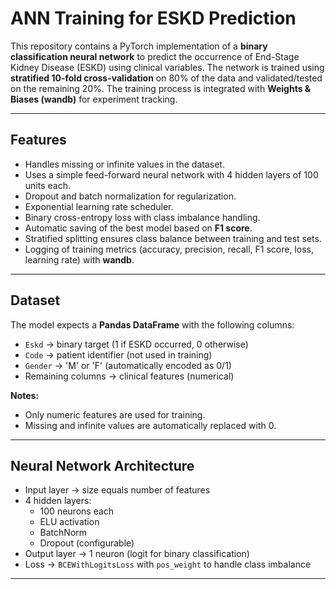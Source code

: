 # ANN Training for ESKD Prediction

This repository contains a PyTorch implementation of a **binary classification neural network** to predict the occurrence of End-Stage Kidney Disease (ESKD) using clinical variables. The network is trained using **stratified 10-fold cross-validation** on 80% of the data and validated/tested on the remaining 20%. The training process is integrated with **Weights & Biases (wandb)** for experiment tracking.

---

## Features

- Handles missing or infinite values in the dataset.
- Uses a simple feed-forward neural network with 4 hidden layers of 100 units each.
- Dropout and batch normalization for regularization.
- Exponential learning rate scheduler.
- Binary cross-entropy loss with class imbalance handling.
- Automatic saving of the best model based on **F1 score**.
- Stratified splitting ensures class balance between training and test sets.
- Logging of training metrics (accuracy, precision, recall, F1 score, loss, learning rate) with **wandb**.

---

## Dataset

The model expects a **Pandas DataFrame** with the following columns:

- `Eskd` → binary target (1 if ESKD occurred, 0 otherwise)
- `Code` → patient identifier (not used in training)
- `Gender` → 'M' or 'F' (automatically encoded as 0/1)
- Remaining columns → clinical features (numerical)

**Notes:**
- Only numeric features are used for training.
- Missing and infinite values are automatically replaced with 0.

---

## Neural Network Architecture

- Input layer → size equals number of features
- 4 hidden layers:
  - 100 neurons each
  - ELU activation
  - BatchNorm
  - Dropout (configurable)
- Output layer → 1 neuron (logit for binary classification)
- Loss → `BCEWithLogitsLoss` with `pos_weight` to handle class imbalance

---